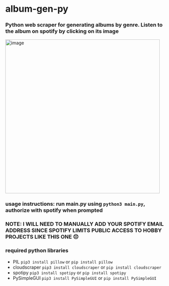 # album-gen-py
### Python web scraper for generating albums by genre. Listen to the album on spotify by clicking on its image
<img width="482" alt="image" src="https://user-images.githubusercontent.com/50224596/182724909-24a20a16-da46-4ec4-8e97-3fd2db3abf49.png">

### usage instructions: run main.py using `python3 main.py`, authorize with spotify when prompted
### NOTE: I WILL NEED TO MANUALLY ADD YOUR SPOTIFY EMAIL ADDRESS SINCE SPOTIFY LIMITS PUBLIC ACCESS TO HOBBY PROJECTS LIKE THIS ONE :pensive:
### required python libraries
- PIL `pip3 install pillow` or `pip install pillow`
- cloudscraper `pip3 install cloudscraper` or `pip install cloudscraper`
- spotipy `pip3 install spotipy` or `pip install spotipy`
- PySimpleGUI `pip3 install PySimpleGUI` or `pip install PySimpleGUI`
